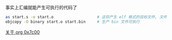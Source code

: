 


事实上汇编就能产生可执行的代码了

```sh
as start.s -o start.o                   # 这将产生 elf 格式的目标文件, 文件中的标签偏移地址都是基于 0 的
objcopy -O binary start.o start.bin     # 生产 bin 文件可执行
```

[关于 org 0x7c00 ](https://www.jianshu.com/p/dbbbc714f942)

